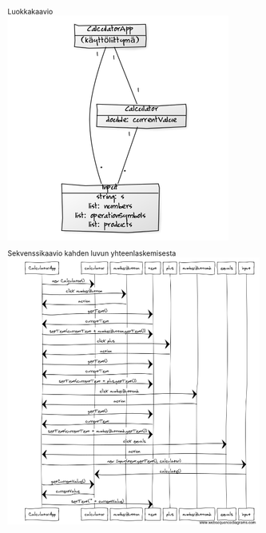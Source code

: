 Luokkakaavio
![Alustava luokkakaavio](luokkaKaavio.png)

Sekvenssikaavio kahden luvun yhteenlaskemisesta
![sekvenssikaavio](sekvenssikaavio.png)
